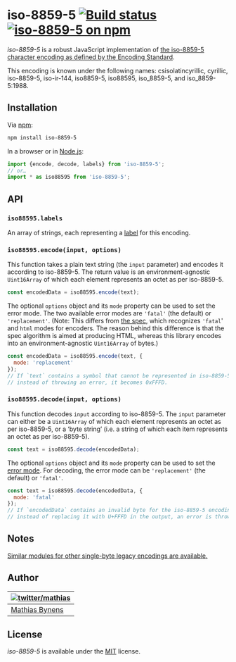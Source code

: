 # iso-8859-5 [![Build status](https://github.com/mathiasbynens/iso-8859-5/workflows/run-checks/badge.svg)](https://github.com/mathiasbynens/iso-8859-5/actions?query=workflow%3Arun-checks) [![iso-8859-5 on npm](https://img.shields.io/npm/v/iso-8859-5)](https://www.npmjs.com/package/iso-8859-5)

_iso-8859-5_ is a robust JavaScript implementation of [the iso-8859-5 character encoding as defined by the Encoding Standard](https://encoding.spec.whatwg.org/#iso-8859-5).

This encoding is known under the following names: csisolatincyrillic, cyrillic, iso-8859-5, iso-ir-144, iso8859-5, iso88595, iso_8859-5, and iso_8859-5:1988.

## Installation

Via [npm](https://www.npmjs.com/):

```bash
npm install iso-8859-5
```

In a browser or in [Node.js](https://nodejs.org/):

```js
import {encode, decode, labels} from 'iso-8859-5';
// or…
import * as iso88595 from 'iso-8859-5';
```

## API

### `iso88595.labels`

An array of strings, each representing a [label](https://encoding.spec.whatwg.org/#label) for this encoding.

### `iso88595.encode(input, options)`

This function takes a plain text string (the `input` parameter) and encodes it according to iso-8859-5. The return value is an environment-agnostic `Uint16Array` of which each element represents an octet as per iso-8859-5.

```js
const encodedData = iso88595.encode(text);
```

The optional `options` object and its `mode` property can be used to set the error mode. The two available error modes are `'fatal'` (the default) or `'replacement'`. (Note: This differs from [the spec](https://encoding.spec.whatwg.org/#error-mode), which recognizes `'fatal`' and `html` modes for encoders. The reason behind this difference is that the spec algorithm is aimed at producing HTML, whereas this library encodes into an environment-agnostic `Uint16Array` of bytes.)

```js
const encodedData = iso88595.encode(text, {
  mode: 'replacement'
});
// If `text` contains a symbol that cannot be represented in iso-8859-5,
// instead of throwing an error, it becomes 0xFFFD.
```

### `iso88595.decode(input, options)`

This function decodes `input` according to iso-8859-5. The `input` parameter can either be a `Uint16Array` of which each element represents an octet as per iso-8859-5, or a ‘byte string’ (i.e. a string of which each item represents an octet as per iso-8859-5).

```js
const text = iso88595.decode(encodedData);
```

The optional `options` object and its `mode` property can be used to set the [error mode](https://encoding.spec.whatwg.org/#error-mode). For decoding, the error mode can be `'replacement'` (the default) or `'fatal'`.

```js
const text = iso88595.decode(encodedData, {
  mode: 'fatal'
});
// If `encodedData` contains an invalid byte for the iso-8859-5 encoding,
// instead of replacing it with U+FFFD in the output, an error is thrown.
```

## Notes

[Similar modules for other single-byte legacy encodings are available.](https://www.npmjs.com/browse/keyword/legacy-encoding)

## Author

| [![twitter/mathias](https://gravatar.com/avatar/24e08a9ea84deb17ae121074d0f17125?s=70)](https://twitter.com/mathias "Follow @mathias on Twitter") |
|---|
| [Mathias Bynens](https://mathiasbynens.be/) |

## License

_iso-8859-5_ is available under the [MIT](https://mths.be/mit) license.
